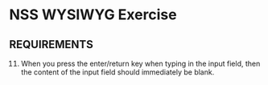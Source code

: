 # NSS WYSIWYG Exercise

## REQUIREMENTS

<!-- 1. Create an array of objects that represents famous people (see structure below). -->
<!-- 2. Create a text input in your DOM. -->
<!-- 3. Beneath that, create a container, block element in your DOM. -->
<!-- 4. Create a DOM element for each of the objects inside the container. Style your person elements however you like. -->
<!-- 5. For every even numbered element, have a light yellow background.
6. For every odd numbered element, have a light blue background. -->
<!-- 7. Each element's DOM structure should be as shown below. -->
<!-- 8. When you click on one of the person elements, a dotted border should appear around it. -->
<!-- 9. When you click on one of the person elements, the text input should immediately gain focus so that you can start typing. -->
<!-- 10. When there is a highlighted person element, and you begin typing in the input box, the person's biography should be immediately bound to what you are typing, letter by letter. -->
11. When you press the enter/return key when typing in the input field, then the content of the input field should immediately be blank.